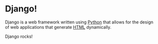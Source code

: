 # Django!















Django is a web framework written using [Python](/wiki/Python) that allows for the design of web applications that generate [HTML](/wiki/HTML) dynamically.



Django rocks!







